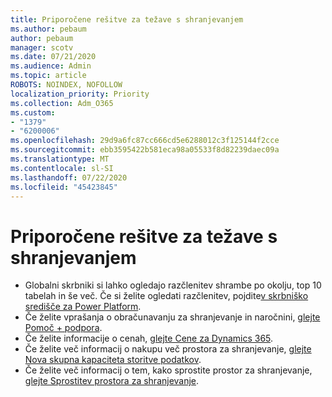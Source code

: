 ```yaml
---
title: Priporočene rešitve za težave s shranjevanjem
ms.author: pebaum
author: pebaum
manager: scotv
ms.date: 07/21/2020
ms.audience: Admin
ms.topic: article
ROBOTS: NOINDEX, NOFOLLOW
localization_priority: Priority
ms.collection: Adm_O365
ms.custom:
- "1379"
- "6200006"
ms.openlocfilehash: 29d9a6fc87cc666cd5e6288012c3f125144f2cce
ms.sourcegitcommit: ebb3595422b581eca98a05533f8d82239daec09a
ms.translationtype: MT
ms.contentlocale: sl-SI
ms.lasthandoff: 07/22/2020
ms.locfileid: "45423845"
---
```

# <a name="recommended-solutions-for-storage-issues"></a>Priporočene rešitve za težave s shranjevanjem

- Globalni skrbniki si lahko ogledajo razčlenitev shrambe po okolju, top 10 tabelah in še več. Če si želite ogledati razčlenitev, pojdite[v skrbniško središče za Power Platform](https://admin.powerplatform.microsoft.com/analytics/d365ce). 
- Če želite vprašanja o obračunavanju za shranjevanje in naročnini, [glejte Pomoč + podpora](https://docs.microsoft.com/dynamics365/customer-engagement/admin/contact-information-microsoft-dynamics-365-online-billing-support).
- Če želite informacije o cenah, [glejte Cene za Dynamics 365](https://dynamics.microsoft.com/pricing/).
- Če želite več informacij o nakupu več prostora za shranjevanje, [glejte Nova skupna kapaciteta storitve podatkov](https://go.microsoft.com/fwlink/p/?linkid=2010782).
- Če želite več informacij o tem, kako sprostite prostor za shranjevanje, [glejte Sprostitev prostora za shranjevanje](https://go.microsoft.com/fwlink/p/?linkid=2011105).